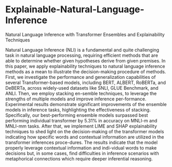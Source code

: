 # Explainable-Natural-Language-Inference
Natural Language Inference with Transformer Ensembles and Explainability Techniques


Natural Language Inference (NLI) is a fundamental and quite challenging task in natural language processing, requiring efficient methods that are able to determine whether given hypotheses derive from given premises. In this paper, we apply explainability techniques to natural language inference methods as a mean to illustrate the decision-making procedure of methods. First, we investigate the performance and generalization capabilities of several Transformer-based models, including BERT, ALBERT, RoBERTa, and DeBERTa, across widely-used datasets like SNLI, GLUE Benchmark, and ANLI. Then, we employ stacking en-semble techniques, to leverage the strengths of multiple models and improve inference per-formance. Experimental results demonstrate significant improvements of the ensemble models in inference tasks, highlighting the effectiveness of stacking. Specifically, our best-performing ensemble models surpassed best performing individual transformer by 5.31% in accuracy on MNLI-m and MNLI-mm tasks. After that, we implement LIME and SHAP explainability techniques to shed light on the decision-making of the transformer models indicating how specific words and contextual information are utilized in the transformer inferences proce-dures. The results indicate that the model properly leverage contextual information and indi-vidual words to make decisions but, in some cases, find difficulties in inference scenarios with metaphorical connections which require deeper inferential reasoning.
